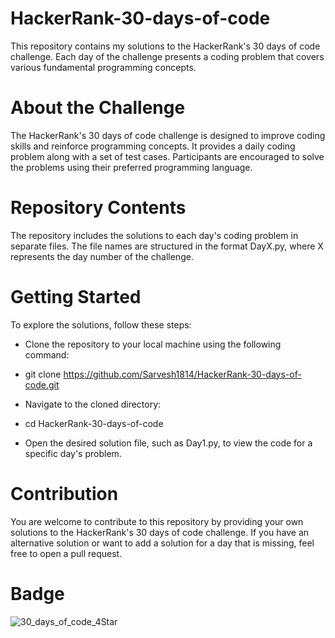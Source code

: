 # HackerRank-30-days-of-code

This repository contains my solutions to the HackerRank's 30 days of code challenge. Each day of the challenge presents a coding problem that covers various fundamental programming concepts.

# About the Challenge

The HackerRank's 30 days of code challenge is designed to improve coding skills and reinforce programming concepts. It provides a daily coding problem along with a set of test cases. Participants are encouraged to solve the problems using their preferred programming language.

# Repository Contents

The repository includes the solutions to each day's coding problem in separate files. The file names are structured in the format DayX.py, where X represents the day number of the challenge.

# Getting Started
To explore the solutions, follow these steps:

- Clone the repository to your local machine using the following command:

- git clone https://github.com/Sarvesh1814/HackerRank-30-days-of-code.git
- Navigate to the cloned directory:
- cd HackerRank-30-days-of-code

- Open the desired solution file, such as Day1.py, to view the code for a specific day's problem.

# Contribution

You are welcome to contribute to this repository by providing your own solutions to the HackerRank's 30 days of code challenge. If you have an alternative solution or want to add a solution for a day that is missing, feel free to open a pull request.

# Badge
![30_days_of_code_4Star](https://user-images.githubusercontent.com/76241087/135151541-80f8fc5a-ec7d-4078-8b89-a1deccfed414.JPG)
